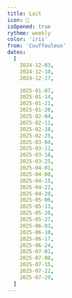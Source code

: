 ```yaml
---
title: Lait
icon: 🥛
isOpened: true
rythme: weekly
color: 'iris'
from: 'Couffouleux'
dates:
  [
    2024-12-03,
    2024-12-10,
    2024-12-17,

    2025-01-07,
    2025-01-14,
    2025-01-21,
    2025-01-28,
    2025-02-04,
    2025-02-11,
    2025-02-18,
    2025-02-25,
    2025-03-04,
    2025-03-11,
    2025-03-18,
    2025-03-25,
    2025-04-01,
    2025-04-08,
    2025-04-15,
    2025-04-22,
    2025-04-29,
    2025-05-06,
    2025-05-13,
    2025-05-20,
    2025-05-27,
    2025-06-03,
    2025-06-10,
    2025-06-17,
    2025-06-24,
    2025-07-01,
    2025-07-08,
    2025-07-15,
    2025-07-22,
    2025-07-29,
  ]
---
```


